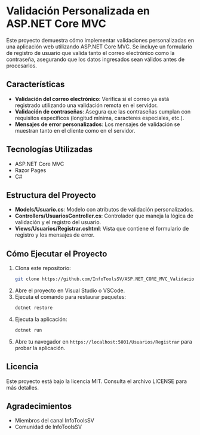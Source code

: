 
# Validación Personalizada en ASP.NET Core MVC

Este proyecto demuestra cómo implementar validaciones personalizadas en una aplicación web utilizando ASP.NET Core MVC. Se incluye un formulario de registro de usuario que valida tanto el correo electrónico como la contraseña, asegurando que los datos ingresados sean válidos antes de procesarlos.

## Características

- **Validación del correo electrónico**: Verifica si el correo ya está registrado utilizando una validación remota en el servidor.
- **Validación de contraseñas**: Asegura que las contraseñas cumplan con requisitos específicos (longitud mínima, caracteres especiales, etc.).
- **Mensajes de error personalizados**: Los mensajes de validación se muestran tanto en el cliente como en el servidor.

## Tecnologías Utilizadas

- ASP.NET Core MVC
- Razor Pages
- C#

## Estructura del Proyecto

- **Models/Usuario.cs**: Modelo con atributos de validación personalizados.
- **Controllers/UsuariosController.cs**: Controlador que maneja la lógica de validación y el registro del usuario.
- **Views/Usuarios/Registrar.cshtml**: Vista que contiene el formulario de registro y los mensajes de error.

## Cómo Ejecutar el Proyecto

1. Clona este repositorio:
    ```bash
    git clone https://github.com/InfoToolsSV/ASP.NET_CORE_MVC_Validacion_Personalizada.git
    ```
2. Abre el proyecto en Visual Studio o VSCode.
3. Ejecuta el comando para restaurar paquetes:
    ```bash
    dotnet restore
    ```
4. Ejecuta la aplicación:
    ```bash
    dotnet run
    ```
5. Abre tu navegador en `https://localhost:5001/Usuarios/Registrar` para probar la aplicación.

## Licencia

Este proyecto está bajo la licencia MIT. Consulta el archivo LICENSE para más detalles.

## Agradecimientos

- Miembros del canal InfoToolsSV
- Comunidad de InfoToolsSV
